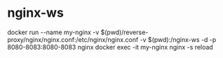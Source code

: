 # nginx-ws

docker run --name my-nginx -v $(pwd)/reverse-proxy/nginx/nginx.conf:/etc/nginx/nginx.conf -v $(pwd):/nginx-ws -d -p 8080-8083:8080-8083 nginx
docker exec -it my-nginx nginx -s reload
